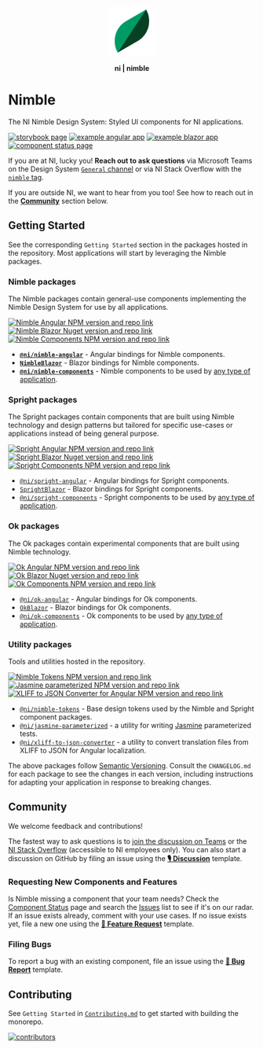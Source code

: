 <div align="center">
    <img src="docs/nimble-logo-icon.svg" width="100px"/>
    <p><b>ni | nimble</b></p>
</div>

# Nimble

The NI Nimble Design System: Styled UI components for NI applications.

[![storybook page](https://img.shields.io/badge/storybook%20documentation-white.svg?logo=storybook)](https://ni.github.io/nimble/storybook)
[![example angular app](https://img.shields.io/badge/example%20angular%20application-dd0031.svg?logo=angular)](https://ni.github.io/nimble/storybook/example-client-app)
[![example blazor app](https://img.shields.io/badge/example%20blazor%20application-572b8a.svg?logo=blazor)](https://ni.github.io/nimble/storybook/blazor-client-app/wwwroot)
[![component status page](https://img.shields.io/badge/✔-component%20status%20table-074023.svg)](https://nimble.ni.dev/storybook/?path=/docs/component-status--docs)

If you are at NI, lucky you! **Reach out to ask questions** via Microsoft Teams on the Design System [`General` channel](https://teams.microsoft.com/l/channel/19%3ACb5zEPCpdADS7kC0XTWXJGwZCq0qHVxnjkiPEWeEz7k1%40thread.tacv2/General?groupId=180bf0c7-4ff2-405e-8330-fdbe8ab6eb52&tenantId=eb06985d-06ca-4a17-81da-629ab99f6505) or via NI Stack Overflow with the [`nimble` tag](https://ni.stackenterprise.co/questions/tagged/813).

If you are outside NI, we want to hear from you too! See how to reach out in the [**Community**](#community) section below.

## Getting Started

See the corresponding `Getting Started` section in the packages hosted in the repository. Most applications will start by leveraging the Nimble packages.

### Nimble packages

The Nimble packages contain general-use components implementing the Nimble Design System for use by all applications.

[![Nimble Angular NPM version and repo link](https://img.shields.io/npm/v/@ni/nimble-angular.svg?label=@ni/nimble-angular)](https://www.npmjs.com/package/@ni/nimble-angular)
[![Nimble Blazor Nuget version and repo link](https://img.shields.io/nuget/v/NimbleBlazor.svg?label=NimbleBlazor)](https://www.nuget.org/packages/NimbleBlazor)
[![Nimble Components NPM version and repo link](https://img.shields.io/npm/v/@ni/nimble-components.svg?label=@ni/nimble-components)](https://www.npmjs.com/package/@ni/nimble-components)

- **[`@ni/nimble-angular`](/packages/angular-workspace/nimble-angular/)** - Angular bindings for Nimble components.
- **[`NimbleBlazor`](/packages/blazor-workspace/NimbleBlazor/)** - Blazor bindings for Nimble components.
- **[`@ni/nimble-components`](/packages/nimble-components/)** - Nimble components to be used by [any type of application](https://custom-elements-everywhere.com/).

### Spright packages

The Spright packages contain components that are built using Nimble technology and design patterns but tailored for specific use-cases or applications instead of being general purpose.

[![Spright Angular NPM version and repo link](https://img.shields.io/npm/v/@ni/spright-angular.svg?label=@ni/spright-angular)](https://www.npmjs.com/package/@ni/spright-angular)
[![Spright Blazor Nuget version and repo link](https://img.shields.io/nuget/v/SprightBlazor.svg?label=SprightBlazor)](https://www.nuget.org/packages/SprightBlazor)
[![Spright Components NPM version and repo link](https://img.shields.io/npm/v/@ni/spright-components.svg?label=@ni/spright-components)](https://www.npmjs.com/package/@ni/spright-components)

- [`@ni/spright-angular`](/packages/angular-workspace/spright-angular/) - Angular bindings for Spright components.
- [`SprightBlazor`](/packages/blazor-workspace/SprightBlazor/) - Blazor bindings for Spright components.
- [`@ni/spright-components`](/packages/spright-components/) - Spright components to be used by [any  type of application](https://custom-elements-everywhere.com/).

### Ok packages

The Ok packages contain experimental components that are built using Nimble technology.

[![Ok Angular NPM version and repo link](https://img.shields.io/npm/v/@ni/ok-angular.svg?label=@ni/ok-angular)](https://www.npmjs.com/package/@ni/ok-angular)
[![Ok Blazor Nuget version and repo link](https://img.shields.io/nuget/v/OkBlazor.svg?label=OkBlazor)](https://www.nuget.org/packages/OkBlazor)
[![Ok Components NPM version and repo link](https://img.shields.io/npm/v/@ni/ok-components.svg?label=@ni/ok-components)](https://www.npmjs.com/package/@ni/ok-components)

- [`@ni/ok-angular`](/packages/angular-workspace/ok-angular/) - Angular bindings for Ok components.
- [`OkBlazor`](/packages/blazor-workspace/OkBlazor/) - Blazor bindings for Ok components.
- [`@ni/ok-components`](/packages/ok-components/) - Ok components to be used by [any  type of application](https://custom-elements-everywhere.com/).

### Utility packages

Tools and utilities hosted in the repository.

[![Nimble Tokens NPM version and repo link](https://img.shields.io/npm/v/@ni/nimble-tokens.svg?label=@ni/nimble-tokens)](https://www.npmjs.com/package/@ni/nimble-tokens)
[![Jasmine parameterized NPM version and repo link](https://img.shields.io/npm/v/@ni/jasmine-parameterized.svg?label=@ni/jasmine-parameterized)](https://www.npmjs.com/package/@ni/jasmine-parameterized)
[![XLIFF to JSON Converter for Angular NPM version and repo link](https://img.shields.io/npm/v/@ni/xliff-to-json-converter.svg?label=@ni/xliff-to-json-converter)](https://www.npmjs.com/package/@ni/xliff-to-json-converter)

- [`@ni/nimble-tokens`](/packages/nimble-tokens/) - Base design tokens used by the Nimble and Spright component packages.
- [`@ni/jasmine-parameterized`](/packages/jasmine-parameterized/) - a utility for writing [Jasmine](https://jasmine.github.io/) parameterized tests.
- [`@ni/xliff-to-json-converter`](/packages/xliff-to-json-converter/) - a utility to convert translation files from XLIFF to JSON for Angular localization.

The above packages follow [Semantic Versioning](https://semver.org). Consult the `CHANGELOG.md` for each package to see the changes in each version, including instructions for adapting your application in response to breaking changes.

## Community

We welcome feedback and contributions!

The fastest way to ask questions is to [join the discussion on Teams](https://teams.microsoft.com/l/channel/19%3ACb5zEPCpdADS7kC0XTWXJGwZCq0qHVxnjkiPEWeEz7k1%40thread.tacv2/General?groupId=180bf0c7-4ff2-405e-8330-fdbe8ab6eb52&tenantId=eb06985d-06ca-4a17-81da-629ab99f6505) or the [NI Stack Overflow](https://ni.stackenterprise.co/questions/tagged/813) (accessible to NI employees only). You can also start a discussion on GitHub by filing an issue using the [**🎙 Discussion**](https://github.com/ni/nimble/issues/new/choose) template.

### Requesting New Components and Features

Is Nimble missing a component that your team needs? Check the [Component Status](https://ni.github.io/nimble/storybook/?path=/docs/component-status--docs) page and search the [Issues](https://github.com/ni/nimble/issues) list to see if it's on our radar. If an issue exists already, comment with your use cases. If no issue exists yet, file a new one using the [**🙋 Feature Request**](https://github.com/ni/nimble/issues/new/choose) template.

### Filing Bugs

To report a bug with an existing component, file an issue using the [**🐛 Bug Report**](https://github.com/ni/nimble/issues/new/choose) template.

## Contributing

See `Getting Started` in [`Contributing.md`](/CONTRIBUTING.md#getting-started) to get started with building the monorepo.

[![contributors](https://markupgo.com/github/ni/nimble/contributors?width=800&count=0&circleSpacing=10&removeLogo=true)](https://github.com/ni/nimble/graphs/contributors)
